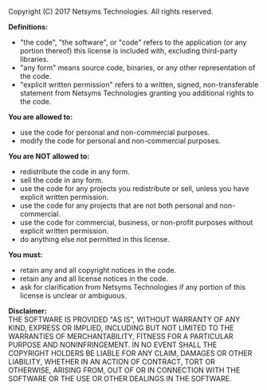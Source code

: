 Copyright (C) 2017 Netsyms Technologies.  All rights reserved.

**Definitions:**  
* "the code", "the software", or "code" refers to the application (or any portion 
thereof) this license is included with, excluding third-party libraries.  
* "any form" means source code, binaries, or any other representation of the code.  
* "explicit written permission" refers to a written, signed, non-transferable 
statement from Netsyms Technologies granting you additional rights to the code.

**You are allowed to:**  
* use the code for personal and non-commercial purposes.  
* modify the code for personal and non-commercial purposes.  

**You are NOT allowed to:**  
* redistribute the code in any form.  
* sell the code in any form.  
* use the code for any projects you redistribute or sell, unless you have 
explicit written permission.  
* use the code for any projects that are not both personal and non-commercial.  
* use the code for commercial, business, or non-profit purposes without 
explicit written permission.  
* do anything else not permitted in this license.

**You must:**  
* retain any and all copyright notices in the code.  
* retain any and all license notices in the code.  
* ask for clarification from Netsyms Technologies if any portion of this license 
is unclear or ambiguous.

**Disclaimer:**  
THE SOFTWARE IS PROVIDED "AS IS", WITHOUT WARRANTY OF ANY KIND, EXPRESS OR 
IMPLIED, INCLUDING BUT NOT LIMITED TO THE WARRANTIES OF MERCHANTABILITY, 
FITNESS FOR A PARTICULAR PURPOSE AND NONINFRINGEMENT. IN NO EVENT SHALL THE
COPYRIGHT HOLDERS BE LIABLE FOR ANY CLAIM, DAMAGES OR OTHER LIABILITY, 
WHETHER IN AN ACTION OF CONTRACT, TORT OR OTHERWISE, ARISING FROM, OUT OF OR 
IN CONNECTION WITH THE SOFTWARE OR THE USE OR OTHER DEALINGS IN THE SOFTWARE.